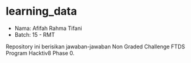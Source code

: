 # learning_data

- Nama: Afifah Rahma Tifani
- Batch: 15 - RMT

Repository ini berisikan jawaban-jawaban Non Graded Challenge FTDS Program Hacktiv8 Phase 0.
